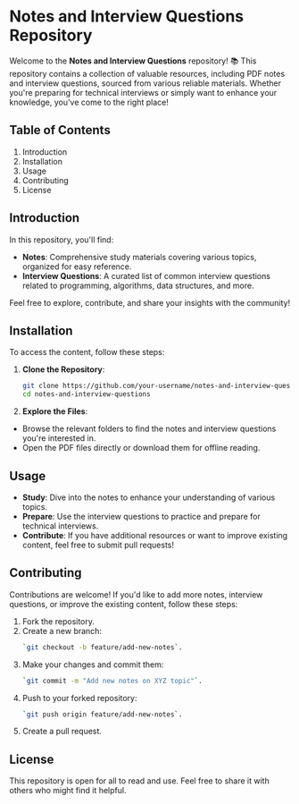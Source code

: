 # Notes and Interview Questions Repository

Welcome to the **Notes and Interview Questions** repository! 📚 This repository contains a collection of valuable resources, including PDF notes and interview questions, sourced from various reliable materials. Whether you're preparing for technical interviews or simply want to enhance your knowledge, you've come to the right place!

## Table of Contents

1. Introduction
2. Installation
3. Usage
4. Contributing
5. License

## Introduction

In this repository, you'll find:

- **Notes**: Comprehensive study materials covering various topics, organized for easy reference.
- **Interview Questions**: A curated list of common interview questions related to programming, algorithms, data structures, and more.

Feel free to explore, contribute, and share your insights with the community!

## Installation

To access the content, follow these steps:

1. **Clone the Repository**:
   ```bash
   git clone https://github.com/your-username/notes-and-interview-questions.git
   cd notes-and-interview-questions
   ```

2. **Explore the Files**:
- Browse the relevant folders to find the notes and interview questions you're interested in.
- Open the PDF files directly or download them for offline reading.

## Usage

- **Study**: Dive into the notes to enhance your understanding of various topics.
- **Prepare**: Use the interview questions to practice and prepare for technical interviews.
- **Contribute**: If you have additional resources or want to improve existing content, feel free to submit pull requests!

## Contributing

Contributions are welcome! If you'd like to add more notes, interview questions, or improve the existing content, follow these steps:

1. Fork the repository.
2. Create a new branch:
   ```bash
   `git checkout -b feature/add-new-notes`.
   ```
4. Make your changes and commit them:
   ```bash
   `git commit -m "Add new notes on XYZ topic"`.
   ```
6. Push to your forked repository:
   ```bash
   `git push origin feature/add-new-notes`.
   ```
9. Create a pull request.

## License

This repository is open for all to read and use. Feel free to share it with others who might find it helpful.

